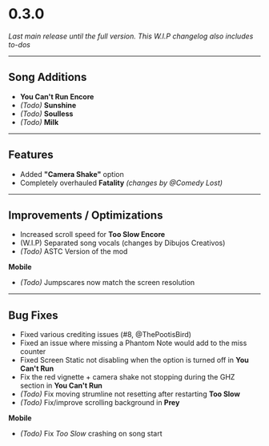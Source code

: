 # 0.3.0  
*Last main release until the full version.*
*This W.I.P changelog also includes to-dos*

---

## Song Additions
- **You Can't Run Encore**  
- *(Todo)* **Sunshine**  
- *(Todo)* **Soulless**   
- *(Todo)* **Milk**

---

## Features
- Added **"Camera Shake"** option  
- Completely overhauled **Fatality** *(changes by @Comedy Lost)*

---

## Improvements / Optimizations
- Increased scroll speed for **Too Slow Encore**
- (W.I.P) Separated song vocals (changes by Dibujos Creativos)
- *(Todo)* ASTC Version of the mod

**Mobile**  
- *(Todo)* Jumpscares now match the screen resolution  

---

## Bug Fixes
- Fixed various crediting issues (#8, @ThePootisBird)
- Fixed an issue where missing a Phantom Note would add to the miss counter  
- Fixed Screen Static not disabling when the option is turned off in **You Can't Run**  
- Fix the red vignette + camera shake not stopping during the GHZ section in **You Can't Run** 
- *(Todo)* Fix moving strumline not resetting after restarting **Too Slow**  
- *(Todo)* Fix/improve scrolling background in **Prey**

**Mobile**  
- *(Todo)* Fix *Too Slow* crashing on song start  